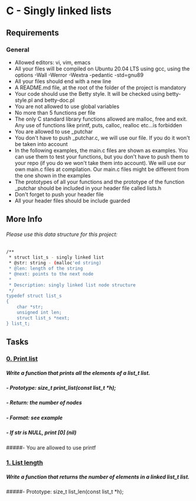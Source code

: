 # C - Singly linked lists

## Requirements

### General
- Allowed editors: vi, vim, emacs
- All your files will be compiled on Ubuntu 20.04 LTS using gcc, 
  using the options -Wall -Werror -Wextra -pedantic -std=gnu89
- All your files should end with a new line
- A README.md file, at the root of the folder of the project is mandatory
- Your code should use the Betty style. It will be checked using betty-style.pl and betty-doc.pl
- You are not allowed to use global variables
- No more than 5 functions per file
- The only C standard library functions allowed are malloc, free and exit. 
  Any use of functions like printf, puts, calloc, realloc etc...is forbidden
- You are allowed to use _putchar
- You don't have to push _putchar.c, we will use our file. If you do it won't be taken into account
- In the following examples, the main.c files are shown as examples. 
  You can use them to test your functions, but you don't have to push them to your repo 
  (if you do we won't take them into account). We will use our own main.c files at compilation. 
  Our main.c files might be different from the one shown in the examples
- The prototypes of all your functions and the prototype of 
  the function _putchar should be included in your header file called lists.h
- Don't forget to push your header file
- All your header files should be include guarded

## More Info

###### Please use this data structure for this project:

```bash
/**
 * struct list_s - singly linked list
 * @str: string - (malloc'ed string)
 * @len: length of the string
 * @next: points to the next node
 *
 * Description: singly linked list node structure
 */
typedef struct list_s
{
    char *str;
    unsigned int len;
    struct list_s *next;
} list_t;
```

## Tasks

### [0. Print list](https://github.com/WennieL/holbertonschool-low_level_programming/blob/main/singly_linked_lists/0-print_list.c)
##### Write a function that prints all the elements of a list_t list.

##### - Prototype: size_t print_list(const list_t *h);
##### - Return: the number of nodes
##### - Format: see example
##### - If str is NULL, print [0] (nil)
#####- You are allowed to use printf

### [1. List length](https://github.com/WennieL/holbertonschool-low_level_programming/blob/main/singly_linked_lists/1-list_len.c)
##### Write a function that returns the number of elements in a linked list_t list.

#####- Prototype: size_t list_len(const list_t *h);

